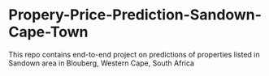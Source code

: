# Propery-Price-Prediction-Sandown-Cape-Town
This repo contains end-to-end project on predictions of properties listed in Sandown area in Blouberg, Western Cape, South Africa
